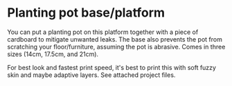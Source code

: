 # Planting pot base/platform

You can put a planting pot on this platform together with a piece of cardboard to mitigate unwanted leaks. The base also prevents the pot from scratching your floor/furniture, assuming the pot is abrasive. Comes in three sizes (14cm, 17.5cm, and 21cm).

For best look and fastest print speed, it's best to print this with soft fuzzy skin and maybe adaptive layers. See attached project files.
